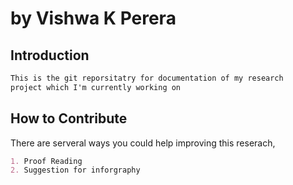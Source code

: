 # by Vishwa K Perera

## Introduction
```markdown
This is the git reporsitatry for documentation of my research
project which I'm currently working on

```
## How to Contribute

There are serveral ways you could help improving this reserach,
```markdown
1. Proof Reading
2. Suggestion for inforgraphy
```
